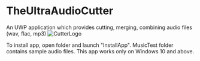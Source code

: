 # TheUltraAudioCutter
An UWP application which provides cutting, merging, combining audio files (wav, flac, mp3)
![CutterLogo](https://user-images.githubusercontent.com/92712690/171881371-cc9f2d99-4149-4086-813c-414f5960c1e5.png)



To install app, open folder and launch "InstallApp". MusicTest folder contains sample audio files.
This app works only on Windows 10 and above.
